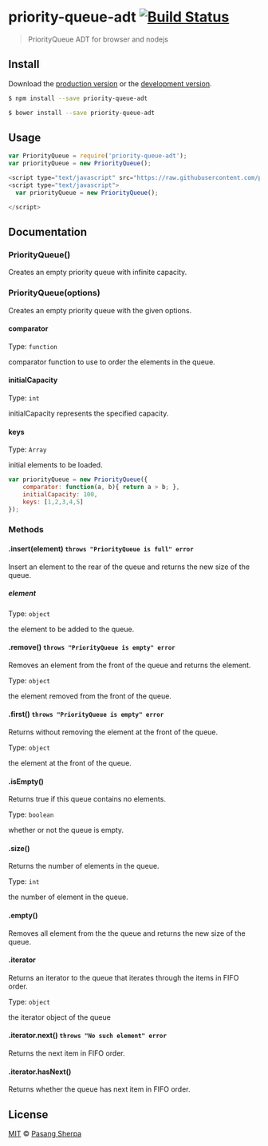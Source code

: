# priority-queue-adt [![Build Status](https://travis-ci.org/pasangsherpa/priority-queue-adt.svg?branch=master)](https://travis-ci.org/pasangsherpa/priority-queue-adt)

> PriorityQueue ADT for browser and nodejs


## Install

Download the [production version][min] or the [development version][max].

[min]: https://raw.githubusercontent.com/pasangsherpa/priority-queue-adt/master/dist/priority-queue-adt.min.js
[max]: https://raw.githubusercontent.com/pasangsherpa/priority-queue-adt/master/dist/priority-queue-adt.js

```sh
$ npm install --save priority-queue-adt
```

```sh
$ bower install --save priority-queue-adt
```


## Usage

```js
var PriorityQueue = require('priority-queue-adt');
var priorityQueue = new PriorityQueue();

```
```js
<script type="text/javascript" src="https://raw.githubusercontent.com/pasangsherpa/priority-queue-adt/master/dist/priority-queue-adt.min.js"></script>
<script type="text/javascript"> 
  var priorityQueue = new PriorityQueue();

</script>
```


## Documentation

### PriorityQueue()

Creates an empty priority queue with infinite capacity.


### PriorityQueue(options)

Creates an empty priority queue with the given options.

#### comparator

Type: `function`

comparator function to use to order the elements in the queue.

#### initialCapacity

Type: `int`

initialCapacity represents the specified capacity.

#### keys

Type: `Array`

initial elements to be loaded.


```js
var priorityQueue = new PriorityQueue({
	comparator: function(a, b){ return a > b; },
	initialCapacity: 100,
	keys: [1,2,3,4,5]
});

```


### Methods

#### .insert(element) `throws "PriorityQueue is full" error`

Insert an element to the rear of the queue and returns the new size of the queue.

##### element

Type: `object`

the element to be added to the queue.

#### .remove() `throws "PriorityQueue is empty" error` 

Removes an element from the front of the queue and returns the element.

Type: `object`

the element removed from the front of the queue.

#### .first() `throws "PriorityQueue is empty" error` 

Returns without removing the element at the front of the queue.

Type: `object`

the element at the front of the queue.

#### .isEmpty()

Returns true if this queue contains no elements.

Type: `boolean`

whether or not the queue is empty.

#### .size()

Returns the number of elements in the queue.

Type: `int`

the number of element in the queue.

#### .empty() 

Removes all element from the the queue and returns the new size of the queue.

#### .iterator

Returns an iterator to the queue that iterates through the items in FIFO order.

Type: `object`

the iterator object of the queue

#### .iterator.next() `throws "No such element" error` 

Returns the next item in FIFO order.

#### .iterator.hasNext()

Returns whether the queue has next item in FIFO order.


## License

[MIT](http://opensource.org/licenses/MIT) © [Pasang Sherpa](https://github.com/pasangsherpa)
